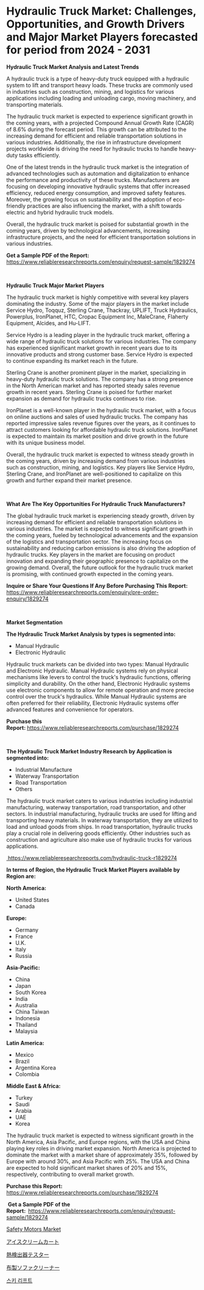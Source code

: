 <p><h1>Hydraulic Truck Market: Challenges, Opportunities, and Growth Drivers and Major Market Players forecasted for period from 2024 - 2031</h1></p><p><strong>Hydraulic Truck Market Analysis and Latest Trends</strong></p>
<p><p>A hydraulic truck is a type of heavy-duty truck equipped with a hydraulic system to lift and transport heavy loads. These trucks are commonly used in industries such as construction, mining, and logistics for various applications including loading and unloading cargo, moving machinery, and transporting materials. </p><p>The hydraulic truck market is expected to experience significant growth in the coming years, with a projected Compound Annual Growth Rate (CAGR) of 8.6% during the forecast period. This growth can be attributed to the increasing demand for efficient and reliable transportation solutions in various industries. Additionally, the rise in infrastructure development projects worldwide is driving the need for hydraulic trucks to handle heavy-duty tasks efficiently.</p><p>One of the latest trends in the hydraulic truck market is the integration of advanced technologies such as automation and digitalization to enhance the performance and productivity of these trucks. Manufacturers are focusing on developing innovative hydraulic systems that offer increased efficiency, reduced energy consumption, and improved safety features. Moreover, the growing focus on sustainability and the adoption of eco-friendly practices are also influencing the market, with a shift towards electric and hybrid hydraulic truck models.</p><p>Overall, the hydraulic truck market is poised for substantial growth in the coming years, driven by technological advancements, increasing infrastructure projects, and the need for efficient transportation solutions in various industries.</p></p>
<p><strong>Get a Sample PDF of the Report:&nbsp;</strong> <a href="https://www.reliableresearchreports.com/enquiry/request-sample/1829274">https://www.reliableresearchreports.com/enquiry/request-sample/1829274</a></p>
<p>&nbsp;</p>
<p><strong>Hydraulic Truck Major Market Players</strong></p>
<p><p>The hydraulic truck market is highly competitive with several key players dominating the industry. Some of the major players in the market include Service Hydro, Toqquz, Sterling Crane, Thackray, UPLIFT, Truck Hydraulics, Powerplus, IronPlanet, HTC, Cropac Equipment Inc, MaleCrane, Flaherty Equipment, Alcides, and Hu-LIFT.</p><p>Service Hydro is a leading player in the hydraulic truck market, offering a wide range of hydraulic truck solutions for various industries. The company has experienced significant market growth in recent years due to its innovative products and strong customer base. Service Hydro is expected to continue expanding its market reach in the future.</p><p>Sterling Crane is another prominent player in the market, specializing in heavy-duty hydraulic truck solutions. The company has a strong presence in the North American market and has reported steady sales revenue growth in recent years. Sterling Crane is poised for further market expansion as demand for hydraulic trucks continues to rise.</p><p>IronPlanet is a well-known player in the hydraulic truck market, with a focus on online auctions and sales of used hydraulic trucks. The company has reported impressive sales revenue figures over the years, as it continues to attract customers looking for affordable hydraulic truck solutions. IronPlanet is expected to maintain its market position and drive growth in the future with its unique business model.</p><p>Overall, the hydraulic truck market is expected to witness steady growth in the coming years, driven by increasing demand from various industries such as construction, mining, and logistics. Key players like Service Hydro, Sterling Crane, and IronPlanet are well-positioned to capitalize on this growth and further expand their market presence.</p></p>
<p>&nbsp;</p>
<p><strong>What Are The Key Opportunities For Hydraulic Truck Manufacturers?</strong></p>
<p><p>The global hydraulic truck market is experiencing steady growth, driven by increasing demand for efficient and reliable transportation solutions in various industries. The market is expected to witness significant growth in the coming years, fueled by technological advancements and the expansion of the logistics and transportation sector. The increasing focus on sustainability and reducing carbon emissions is also driving the adoption of hydraulic trucks. Key players in the market are focusing on product innovation and expanding their geographic presence to capitalize on the growing demand. Overall, the future outlook for the hydraulic truck market is promising, with continued growth expected in the coming years.</p></p>
<p><strong>Inquire or Share Your Questions If Any Before Purchasing This Report:</strong> <a href="https://www.reliableresearchreports.com/enquiry/pre-order-enquiry/1829274">https://www.reliableresearchreports.com/enquiry/pre-order-enquiry/1829274</a></p>
<p>&nbsp;</p>
<p><strong>Market Segmentation</strong></p>
<p><strong>The Hydraulic Truck Market Analysis by types is segmented into:</strong></p>
<p><ul><li>Manual Hydraulic</li><li>Electronic Hydraulic</li></ul></p>
<p><p>Hydraulic truck markets can be divided into two types: Manual Hydraulic and Electronic Hydraulic. Manual Hydraulic systems rely on physical mechanisms like levers to control the truck's hydraulic functions, offering simplicity and durability. On the other hand, Electronic Hydraulic systems use electronic components to allow for remote operation and more precise control over the truck's hydraulics. While Manual Hydraulic systems are often preferred for their reliability, Electronic Hydraulic systems offer advanced features and convenience for operators.</p></p>
<p><strong>Purchase this Report:&nbsp;</strong><a href="https://www.reliableresearchreports.com/purchase/1829274">https://www.reliableresearchreports.com/purchase/1829274</a></p>
<p>&nbsp;</p>
<p><strong>The Hydraulic Truck Market Industry Research by Application is segmented into:</strong></p>
<p><ul><li>Industrial Manufacture</li><li>Waterway Transportation</li><li>Road Transportation</li><li>Others</li></ul></p>
<p><p>The hydraulic truck market caters to various industries including industrial manufacturing, waterway transportation, road transportation, and other sectors. In industrial manufacturing, hydraulic trucks are used for lifting and transporting heavy materials. In waterway transportation, they are utilized to load and unload goods from ships. In road transportation, hydraulic trucks play a crucial role in delivering goods efficiently. Other industries such as construction and agriculture also make use of hydraulic trucks for various applications.</p></p>
<p><a href="https://www.reliableresearchreports.com/hydraulic-truck-r1829274">&nbsp;https://www.reliableresearchreports.com/hydraulic-truck-r1829274</a></p>
<p><strong>In terms of Region, the Hydraulic Truck Market Players available by Region are:</strong></p>
<p>
    <p> <strong> North America: </strong>
        <ul>
            <li>United States</li>
            <li>Canada</li>
        </ul>
        </p> 
    <p> <strong> Europe: </strong>
        <ul>
            <li>Germany</li>
            <li>France</li>
            <li>U.K.</li>
            <li>Italy</li>
            <li>Russia</li>
        </ul>
        </p> 
    <p> <strong> Asia-Pacific: </strong>
        <ul>
            <li>China</li>
            <li>Japan</li>
            <li>South Korea</li>
            <li>India</li>
            <li>Australia</li>
            <li>China Taiwan</li>
            <li>Indonesia</li>
            <li>Thailand</li>
            <li>Malaysia</li>
        </ul>
        </p> 
    <p> <strong> Latin America: </strong>
        <ul>
            <li>Mexico</li>
            <li>Brazil</li>
            <li>Argentina Korea</li>
            <li>Colombia</li>
        </ul>
        </p> 
    <p> <strong> Middle East & Africa: </strong>
        <ul>
            <li>Turkey</li>
            <li>Saudi</li>
            <li>Arabia</li>
            <li>UAE</li>
            <li>Korea</li>
        </ul>
    </p>
    </p>
<p><p>The hydraulic truck market is expected to witness significant growth in the North America, Asia Pacific, and Europe regions, with the USA and China playing key roles in driving market expansion. North America is projected to dominate the market with a market share of approximately 35%, followed by Europe with around 30%, and Asia Pacific with 25%. The USA and China are expected to hold significant market shares of 20% and 15%, respectively, contributing to overall market growth.</p></p>
<p><strong>Purchase this Report: </strong><a href="https://www.reliableresearchreports.com/purchase/1829274">https://www.reliableresearchreports.com/purchase/1829274</a></p>
<p>&nbsp;<strong>Get a Sample PDF of the Report:&nbsp;&nbsp;</strong><a href="https://www.reliableresearchreports.com/enquiry/request-sample/1829274">https://www.reliableresearchreports.com/enquiry/request-sample/1829274</a></p>
<p><strong></strong></p>
<p><p><a href="https://github.com/arionmp/Market-Research-Report-List-3/blob/main/safety-motors-market.md">Safety Motors Market</a></p><p><a href="https://medium.com/@bl2501989/%E3%82%A2%E3%82%A4%E3%82%B9%E3%82%AF%E3%83%AA%E3%83%BC%E3%83%A0%E3%82%AB%E3%83%BC%E3%83%88%E5%B8%82%E5%A0%B4-%E5%B8%82%E5%A0%B4%E3%82%B7%E3%82%A7%E3%82%A2-%E5%B8%82%E5%A0%B4%E5%8B%95%E5%90%91-%E5%B0%86%E6%9D%A5%E3%81%AE%E6%88%90%E9%95%B7%E3%82%92%E6%8E%A2%E3%82%8B-e03b6d79f32a">アイスクリームカート</a></p><p><a href="https://github.com/mm14022023/Market-Research-Report-List-1/blob/main/573077638193.md">熱検出器テスター</a></p><p><a href="https://medium.com/@harmonybogan1944/%E3%83%95%E3%82%A1%E3%83%96%E3%83%AA%E3%83%83%E3%82%AF%E3%82%BD%E3%83%95%E3%82%A1%E3%82%AF%E3%83%AA%E3%83%BC%E3%83%8A%E3%83%BC%E5%B8%82%E5%A0%B4-%E3%82%BF%E3%82%A4%E3%83%97-%E3%82%A2%E3%83%97%E3%83%AA%E3%82%B1%E3%83%BC%E3%82%B7%E3%83%A7%E3%83%B3-%E5%9C%B0%E7%90%86%E3%81%AB%E3%82%88%E3%82%8B%E5%8C%85%E6%8B%AC%E7%9A%84%E8%A9%95%E4%BE%A1-c7130c6434a0">布製ソファクリーナー</a></p><p><a href="https://github.com/vsoq0zknh59/Market-Research-Report-List-1/blob/main/891286934383.md">스키 리프트</a></p></p>